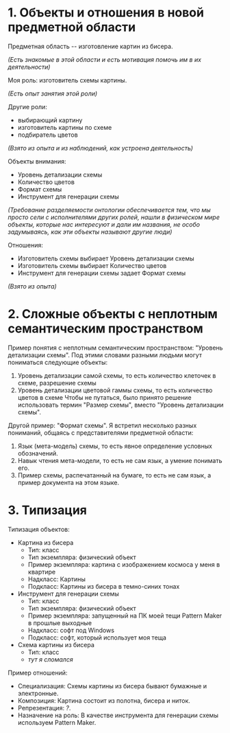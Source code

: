 # 1. Объекты и отношения в новой предметной области

Предметная область -- изготовление картин из бисера.

_(Есть знакомые в этой области и есть мотивация помочь им в их деятельности)_

Моя роль: изготовитель схемы картины.

_(Есть опыт занятия этой роли)_

Другие роли:
- выбирающий картину
- изготовитель картины по схеме
- подбиратель цветов

_(Взято из опыта и из наблюдений, как устроена деятельность)_

Объекты внимания:
- Уровень детализации схемы
- Количество цветов
- Формат схемы
- Инструмент для генерации схемы

_(Требование разделяемости онтологии обеспечивается тем, что мы просто сели с исполнителями других ролей, нашли в физическом мире объекты, которые нас интересуют и дали им названия, не особо задумываясь, как эти объекты называют другие люди)_

Отношения:
- Изготовитель схемы выбирает Уровень детализации схемы
- Изготовитель схемы выбирает Количество цветов
- Инструмент для генерации схемы задает Формат схемы

_(Взято из опыта)_

# 2. Сложные объекты с неплотным семантическим пространством
Пример понятия с неплотным семантическим пространством: "Уровень детализации схемы". Под этими словами разными людьми могут пониматься следующие объекты:
1. Уровень детализации самой схемы, то есть количество клеточек в схеме, разрешение схемы
2. Уровень детализации цветовой гаммы схемы, то есть количество цветов в схеме
Чтобы не путаться, было принято решение использовать термин "Размер схемы", вместо "Уровень детализации схемы".

Другой пример: "Формат схемы". Я встретил несколько разных пониманий, общаясь с представителями предметной области:
1. Язык (мета-модель) схемы, то есть явное определение условных обозначений.
2. Навык чтения мета-модели, то есть не сам язык, а умение понимать его.
3. Пример схемы, распечатанный на бумаге, то есть не сам язык, а пример документа на этом языке.

# 3. Типизация
Типизация объектов:
- Картина из бисера
	- Тип: класс
	- Тип экземпляра: физический объект
	- Пример экземпляра: картина с изображением космоса у меня в квартире
	- Надкласс: Картины
	- Подкласс: Картины из бисера в темно-синих тонах
- Инструмент для генерации схемы
	- Тип: класс
	- Тип экземпляра: физический объект
	- Пример экземпляра: запущенный на ПК моей тещи Pattern Maker в прошлые выходные
	- Надкласс: софт под Windows
	- Подкласс: софт, который использует моя теща
- Схема картины из бисера
	- Тип: класс
	- *тут я сломался*

Пример отношений:
- Специализация: Схемы картины из бисера бывают бумажные и электронные.
- Композиция: Картина состоит из полотна, бисера и ниток.
- Репрезентация: *?*.
- Назначение на роль: В качестве инструмента для генерации схемы используем Pattern Maker.

